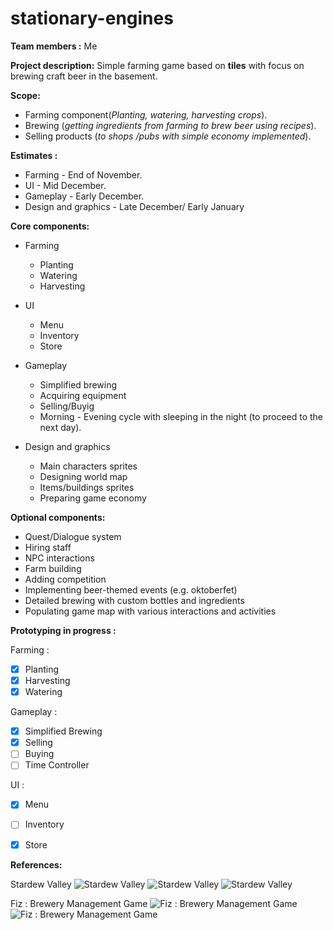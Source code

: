 # stationary-engines
**Team members :** Me 

**Project description:** Simple farming game based on **tiles** with focus on brewing craft beer in the basement.

**Scope:** 
 * Farming component(*Planting, watering, harvesting crops*). 
 * Brewing (*getting ingredients from farming to brew beer using recipes*).
 * Selling products (*to shops /pubs with simple economy implemented*).

**Estimates :** 

  * Farming - End of November.
  * UI - Mid December.
  * Gameplay - Early December.
  * Design and graphics - Late December/ Early January

**Core components:** 
* Farming
  * Planting
  * Watering
  * Harvesting
 
* UI
  * Menu
  * Inventory
  * Store
  
* Gameplay
  * Simplified brewing
  * Acquiring equipment
  * Selling/Buyig
  * Morning - Evening cycle with sleeping in the night (to proceed to the next day).

  
* Design and graphics
  * Main characters sprites
  * Designing world map
  * Items/buildings sprites
  * Preparing game economy

**Optional components:**
* Quest/Dialogue system
* Hiring staff
* NPC interactions
* Farm building
* Adding competition
* Implementing beer-themed events (e.g. oktoberfet)
* Detailed brewing with custom bottles and ingredients
* Populating game map with various interactions and activities

**Prototyping in progress :**

Farming :
- [x] Planting
- [x] Harvesting
- [x] Watering

Gameplay :
- [x] Simplified Brewing
- [x] Selling
- [ ] Buying
- [ ] Time Controller

UI :
- [x] Menu
- [ ] Inventory
- [x] Store



**References:**

Stardew Valley
![Stardew Valley](http://cdn.edgecast.steamstatic.com/steam/apps/413150/ss_a3ddf22cda3bd722df77dbdd58dbec393906b654.1920x1080.jpg?t=1493674185)
![Stardew Valley](http://cdn3-www.playstationlifestyle.net/assets/uploads/gallery/stardew-valley-review/stardew-valley-review-28.png)
![Stardew Valley](https://i.ytimg.com/vi/MxJ6Zwy88PA/maxresdefault.jpg)

Fiz : Brewery Management Game
![Fiz : Brewery Management Game](http://static-4.app4smart.me/uploads/posts/thumbs/2462/original-b66dcea5ed.jpg)
![Fiz : Brewery Management Game](https://lh6.ggpht.com/eULVRJT2uApaLm4jsdW848-JqkBJiYYETEHbQA7LR1bSogwYf6YnlGkKXblM6g6bOQ=h900)
